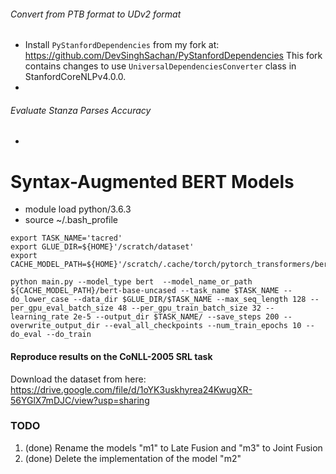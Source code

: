 
###### Convert from PTB format to UDv2 format

* Install `PyStanfordDependencies` from my fork at: https://github.com/DevSinghSachan/PyStanfordDependencies
  This fork contains changes to use `UniversalDependenciesConverter` class in StanfordCoreNLPv4.0.0.
*


###### Evaluate Stanza Parses Accuracy
*



Syntax-Augmented BERT Models
============================


- module load python/3.6.3
- source ~/.bash_profile

```
export TASK_NAME='tacred'
export GLUE_DIR=${HOME}'/scratch/dataset'
export CACHE_MODEL_PATH=${HOME}'/scratch/.cache/torch/pytorch_transformers/bert'
```

```
python main.py --model_type bert  --model_name_or_path ${CACHE_MODEL_PATH}/bert-base-uncased --task_name $TASK_NAME --do_lower_case --data_dir $GLUE_DIR/$TASK_NAME --max_seq_length 128 --per_gpu_eval_batch_size 48 --per_gpu_train_batch_size 32 --learning_rate 2e-5 --output_dir $TASK_NAME/ --save_steps 200 --overwrite_output_dir --eval_all_checkpoints --num_train_epochs 10 --do_eval --do_train
```


#### Reproduce results on the CoNLL-2005 SRL task
Download the dataset from here: https://drive.google.com/file/d/1oYK3uskhyrea24KwugXR-56YGlX7mDJC/view?usp=sharing


### TODO
1. (done) Rename the models "m1" to Late Fusion and "m3" to Joint Fusion
2. (done) Delete the implementation of the model "m2"
